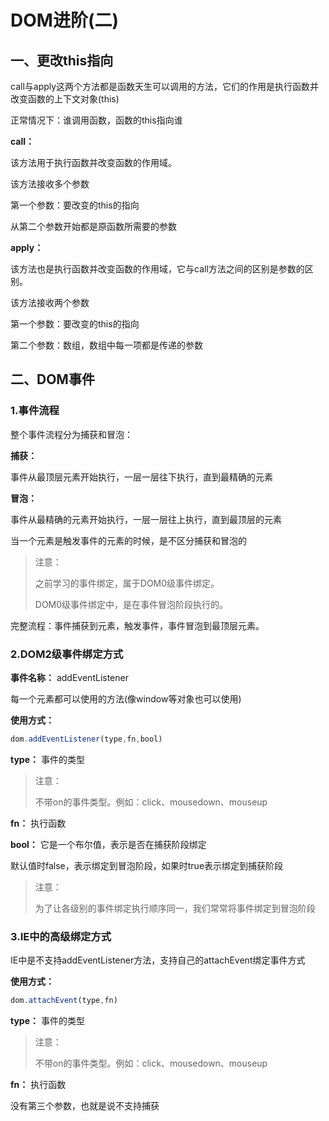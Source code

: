 # DOM进阶(二)

## 一、更改this指向

call与apply这两个方法都是函数天生可以调用的方法，它们的作用是执行函数并改变函数的上下文对象(this)

正常情况下：谁调用函数，函数的this指向谁

**call：**

该方法用于执行函数并改变函数的作用域。

该方法接收多个参数

第一个参数：要改变的this的指向

从第二个参数开始都是原函数所需要的参数

**apply：**

该方法也是执行函数并改变函数的作用域，它与call方法之间的区别是参数的区别。

该方法接收两个参数

第一个参数：要改变的this的指向

第二个参数：数组，数组中每一项都是传递的参数

## 二、DOM事件

### 1.事件流程

整个事件流程分为捕获和冒泡：

**捕获：**

事件从最顶层元素开始执行，一层一层往下执行，直到最精确的元素

**冒泡：** 

事件从最精确的元素开始执行，一层一层往上执行，直到最顶层的元素

当一个元素是触发事件的元素的时候，是不区分捕获和冒泡的

> 注意：
>
> 之前学习的事件绑定，属于DOM0级事件绑定。
>
> DOM0级事件绑定中，是在事件冒泡阶段执行的。

完整流程：事件捕获到元素，触发事件，事件冒泡到最顶层元素。

### 2.DOM2级事件绑定方式

**事件名称：** addEventListener

每一个元素都可以使用的方法(像window等对象也可以使用)

**使用方式：** 

```js
dom.addEventListener(type,fn,bool)
```

**type：** 事件的类型

> 注意：
>
> 不带on的事件类型。例如：click、mousedown、mouseup

**fn：** 执行函数

**bool：** 它是一个布尔值，表示是否在捕获阶段绑定

默认值时false，表示绑定到冒泡阶段，如果时true表示绑定到捕获阶段

> 注意：
>
> 为了让各级别的事件绑定执行顺序同一，我们常常将事件绑定到冒泡阶段

### 3.IE中的高级绑定方式

IE中是不支持addEventListener方法，支持自己的attachEvent绑定事件方式

**使用方式：**

```js
dom.attachEvent(type,fn)
```

**type：** 事件的类型

> 注意：
>
> 不带on的事件类型。例如：click、mousedown、mouseup

**fn：** 执行函数

没有第三个参数，也就是说不支持捕获

 